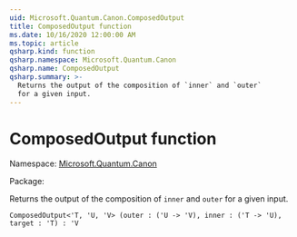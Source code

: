 ```yaml
---
uid: Microsoft.Quantum.Canon.ComposedOutput
title: ComposedOutput function
ms.date: 10/16/2020 12:00:00 AM
ms.topic: article
qsharp.kind: function
qsharp.namespace: Microsoft.Quantum.Canon
qsharp.name: ComposedOutput
qsharp.summary: >-
  Returns the output of the composition of `inner` and `outer`
  for a given input.
---
```


# ComposedOutput function

Namespace: [Microsoft.Quantum.Canon](xref:Microsoft.Quantum.Canon)

Package: [](https://nuget.org/packages/)


Returns the output of the composition of `inner` and `outer`for a given input.

```Q#
ComposedOutput<'T, 'U, 'V> (outer : ('U -> 'V), inner : ('T -> 'U), target : 'T) : 'V
```

